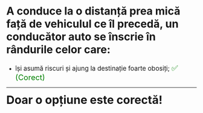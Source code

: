 # A conduce la o distanță prea mică față de vehiculul ce îl precedă, un conducător auto se înscrie în rândurile celor care:

- <span style="font-size: larger;">își asumă riscuri și ajung la destinație foarte obosiți; <span style="color: green; font-size: larger;">✅ (Corect)</span></span>

---

<span style="font-size: 30px; font-weight: bold;">**Doar o opțiune este corectă!**</span>